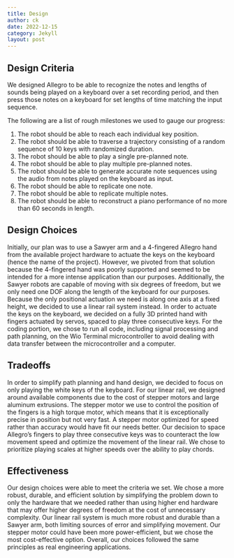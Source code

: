 ```yaml
---
title: Design
author: ck
date: 2022-12-15
category: Jekyll
layout: post
---
```


## Design Criteria
We designed Allegro to be able to recognize the notes and lengths of sounds being played on a keyboard over a set recording period, and then press those notes on a keyboard for set lengths of time matching the input sequence.

The following are a list of rough milestones we used to gauge our progress:
1. The robot should be able to reach each individual key position.
2. The robot should be able to traverse a trajectory consisting of a random sequence of 10 keys with randomized duration.
3. The robot should be able to play a single pre-planned note.
4. The robot should be able to play multiple pre-planned notes.
5. The robot should be able to generate accurate note sequences using the audio from notes played on the keyboard as input.
6. The robot should be able to replicate one note.
7. The robot should be able to replicate multiple notes.
8. The robot should be able to reconstruct a piano performance of no more than 60 seconds in length.

## Design Choices
Initially, our plan was to use a Sawyer arm and a 4-fingered Allegro hand from the available project hardware to actuate the keys on the keyboard (hence the name of the project). However, we pivoted from that solution because the 4-fingered hand was poorly supported and seemed to be intended for a more intense application than our purposes. Additionally, the Sawyer robots are capable of moving with six degrees of freedom, but we only need one DOF along the length of the keyboard for our purposes. Because the only positional actuation we need is along one axis at a fixed height, we decided to use a linear rail system instead. In order to actuate the keys on the keyboard, we decided on a fully 3D printed hand with fingers actuated by servos, spaced to play three consecutive keys.
For the coding portion, we chose to run all code, including signal processing and path planning, on the Wio Terminal microcontroller to avoid dealing with data transfer between the microcontroller and a computer.

## Tradeoffs
In order to simplify path planning and hand design, we decided to focus on only playing the white keys of the keyboard. For our linear rail, we designed around available components due to the cost of stepper motors and large aluminum extrusions. The stepper motor we use to control the position of the fingers is a high torque motor, which means that it is exceptionally precise in position but not very fast. A stepper motor optimized for speed rather than accuracy would have fit our needs better. Our decision to space Allegro’s fingers to play three consecutive keys was to counteract the low movement speed and optimize the movement of the linear rail. We chose to prioritize playing scales at higher speeds over the ability to play chords.

## Effectiveness
Our design choices were able to meet the criteria we set. We chose a more robust, durable, and efficient solution by simplifying the problem down to only the hardware that we needed rather than using higher end hardware that may offer higher degrees of freedom at the cost of unnecessary complexity. Our linear rail system is much more robust and durable than a Sawyer arm, both limiting sources of error and simplifying movement. Our stepper motor could have been more power-efficient, but we chose the most cost-effective option. Overall, our choices followed the same principles as real engineering applications.
